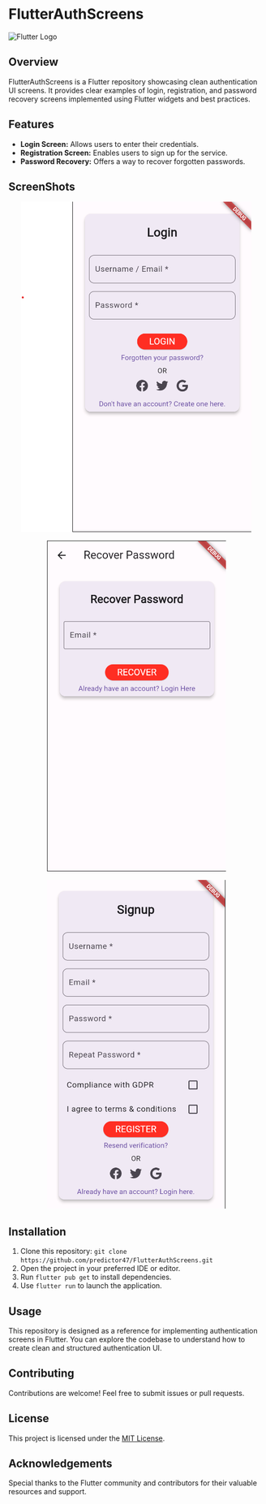 # FlutterAuthScreens

![Flutter Logo](https://storage.googleapis.com/cms-storage-bucket/c823e53b3a1a7b0d36a9.png)

## Overview
FlutterAuthScreens is a Flutter repository showcasing clean authentication UI screens. It provides clear examples of login, registration, and password recovery screens implemented using Flutter widgets and best practices.

## Features
- **Login Screen:** Allows users to enter their credentials.
- **Registration Screen:** Enables users to sign up for the service.
- **Password Recovery:** Offers a way to recover forgotten passwords.
## ScreenShots

<p align="center">
  <img  src="https://github.com/predictor47/FlutterAuthScreens/blob/main/images/1.png">
</p>

<p align="center">
  <img  src="https://github.com/predictor47/FlutterAuthScreens/blob/main/images/2.png">
</p>

<p align="center">
  <img  src="https://github.com/predictor47/FlutterAuthScreens/blob/main/images/3.png">
</p>




## Installation
1. Clone this repository: `git clone https://github.com/predictor47/FlutterAuthScreens.git`
2. Open the project in your preferred IDE or editor.
3. Run `flutter pub get` to install dependencies.
4. Use `flutter run` to launch the application.

## Usage
This repository is designed as a reference for implementing authentication screens in Flutter. You can explore the codebase to understand how to create clean and structured authentication UI.

## Contributing
Contributions are welcome! Feel free to submit issues or pull requests.

## License
This project is licensed under the [MIT License](LICENSE).

## Acknowledgements
Special thanks to the Flutter community and contributors for their valuable resources and support.

